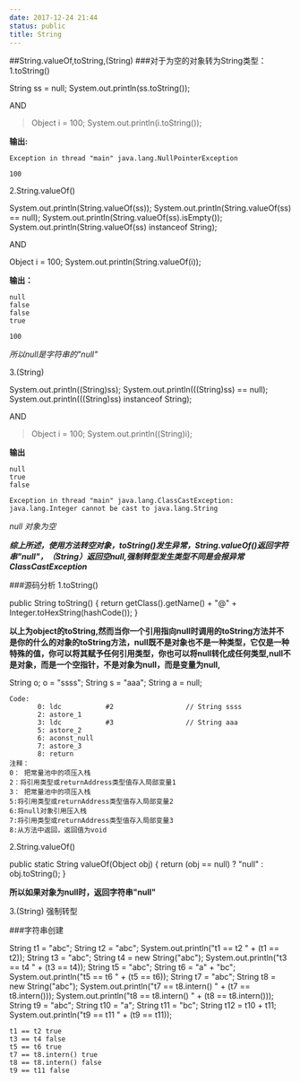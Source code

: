 ```yaml
---
date: 2017-12-24 21:44
status: public
title: String
---
```


##String.valueOf,toString,(String)
###对于为空的对象转为String类型：
1.toString()
>
String ss = null;
System.out.println(ss.toString());

AND

>Object i = 100;
System.out.println(i.toString());

**输出:**
```
Exception in thread "main" java.lang.NullPointerException
```
```
100
```
2.String.valueOf()
>
System.out.println(String.valueOf(ss));
            System.out.println(String.valueOf(ss) == null);
            System.out.println(String.valueOf(ss).isEmpty());
            System.out.println(String.valueOf(ss) instanceof String);
            
AND
>
Object i = 100;
System.out.println(String.valueOf(i));        

**输出：**
```
null
false
false
true
```
```
100
```
*所以null是字符串的"null"*

3.(String)
>
System.out.println((String)ss);
System.out.println(((String)ss) == null);
System.out.println(((String)ss) instanceof String);

AND
>Object i = 100;
System.out.println((String)i);

**输出**
```
null
true
false
```
```
Exception in thread "main" java.lang.ClassCastException: java.lang.Integer cannot be cast to java.lang.String
```
*null 对象为空*

***综上所述，使用方法转空对象，toString()发生异常，String.valueOf()返回字符串"null"，（String）返回空null,强制转型发生类型不同是会报异常ClassCastException***

###源码分析
1.toString()
>
public String toString() {
        return getClass().getName() + "@" + Integer.toHexString(hashCode());
    }
    
**以上为object的toString,然而当你一个引用指向null时调用的toString方法并不是你的什么的对象的toString方法，null既不是对象也不是一种类型，它仅是一种特殊的值，你可以将其赋予任何引用类型，你也可以将null转化成任何类型,null不是对象，而是一个空指针，不是对象为null，而是变量为null,**
>
String o;
o = "ssss";
String s = "aaa";
String a = null;
```
Code:
       0: ldc           #2                  // String ssss
       2: astore_1
       3: ldc           #3                  // String aaa
       5: astore_2
       6: aconst_null
       7: astore_3
       8: return
注释：
0： 把常量池中的项压入栈
2：将引用类型或returnAddress类型值存入局部变量1
3： 把常量池中的项压入栈
5:将引用类型或returnAddress类型值存入局部变量2
6:将null对象引用压入栈
7:将引用类型或returnAddress类型值存入局部变量3
8:从方法中返回，返回值为void   
```
2.String.valueOf()
>
 public static String valueOf(Object obj) {
        return (obj == null) ? "null" : obj.toString();
    }

**所以如果对象为null时，返回字符串"null"**

3.(String)
强制转型

###字符串创建
>
String t1 = "abc";
        String t2 = "abc";
        System.out.println("t1 == t2 " + (t1 == t2));
        String t3 = "abc";
        String t4 = new String("abc");
        System.out.println("t3 == t4 " + (t3 == t4));
        String t5 = "abc";
        String t6 = "a" + "bc";
        System.out.println("t5 == t6 " + (t5 == t6));
        String t7 = "abc";
        String t8 = new String("abc");
        System.out.println("t7 == t8.intern() " + (t7 == t8.intern()));
        System.out.println("t8 == t8.intern() " + (t8 == t8.intern()));
        String t9 = "abc";
        String t10 = "a";
        String t11 = "bc";
        String t12 = t10 + t11;
        System.out.println("t9 == t11 " + (t9 == t11));
        
```
t1 == t2 true
t3 == t4 false
t5 == t6 true
t7 == t8.intern() true
t8 == t8.intern() false
t9 == t11 false
```